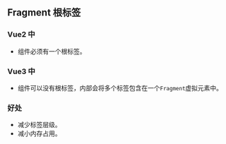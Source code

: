 ## Fragment 根标签

### Vue2 中

- 组件必须有一个根标签。

### Vue3 中

- 组件可以没有根标签，内部会将多个标签包含在一个`Fragment`虚拟元素中。

### 好处

- 减少标签层级。
- 减小内存占用。
